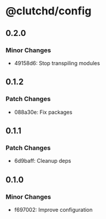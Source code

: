 # @clutchd/config

## 0.2.0

### Minor Changes

- 49158d6: Stop transpiling modules

## 0.1.2

### Patch Changes

- 088a30e: Fix packages

## 0.1.1

### Patch Changes

- 6d9baff: Cleanup deps

## 0.1.0

### Minor Changes

- f697002: Improve configuration

